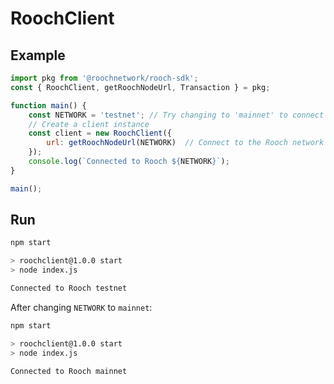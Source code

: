 # RoochClient

## Example

```js
import pkg from '@roochnetwork/rooch-sdk';
const { RoochClient, getRoochNodeUrl, Transaction } = pkg;

function main() {
    const NETWORK = 'testnet'; // Try changing to 'mainnet' to connect to the main network
    // Create a client instance
    const client = new RoochClient({
        url: getRoochNodeUrl(NETWORK)  // Connect to the Rooch network
    });
    console.log(`Connected to Rooch ${NETWORK}`);
}

main();
```

## Run

```bash
npm start

> roochclient@1.0.0 start
> node index.js

Connected to Rooch testnet
```

After changing `NETWORK` to `mainnet`:

```bash
npm start

> roochclient@1.0.0 start
> node index.js

Connected to Rooch mainnet
```